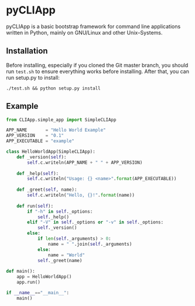 # pyCLIApp

pyCLIApp is a basic bootstrap framework for command line applications
written in Python, mainly on GNU/Linux and other Unix–Systems.

## Installation

Before installing, especially if you cloned the Git master branch, you
should run ```test.sh``` to ensure everything works before installing.
After that, you can run setup.py to install:

    ./test.sh && python setup.py install

## Example

```python
from CLIApp.simple_app import SimpleCLIApp

APP_NAME       = "Hello World Example"
APP_VERSION    = "0.1"
APP_EXECUTABLE = "example"

class HelloWorldApp(SimpleCLIApp):
	def _version(self):
		self.c.writeln(APP_NAME + " " + APP_VERSION)
		
	def _help(self):
		self.c.writeln("Usage: {} <name>".format(APP_EXECUTABLE))
		
	def _greet(self, name):
		self.c.writeln("Hello, {}!".format(name))
		
	def run(self):
		if "-h" in self._options:
			self._help()
		elif "-V" in self._options or "-v" in self._options:
			self._version()
		else:
			if len(self._arguments) > 0:
				name = " ".join(self._arguments)
			else:
				name = "World"
			self._greet(name)
		
def main():
	app = HelloWorldApp()
	app.run()

if __name__=="__main__":
	main()
```
